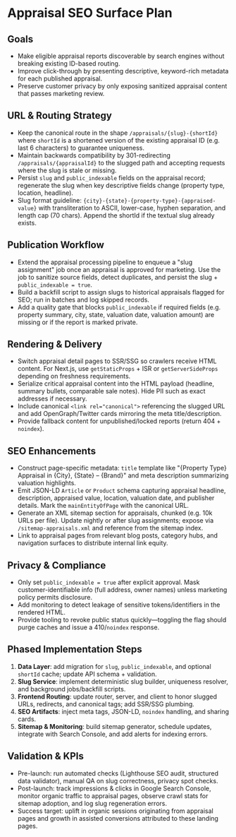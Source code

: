 # Appraisal SEO Surface Plan

## Goals
- Make eligible appraisal reports discoverable by search engines without breaking existing ID-based routing.
- Improve click-through by presenting descriptive, keyword-rich metadata for each published appraisal.
- Preserve customer privacy by only exposing sanitized appraisal content that passes marketing review.

## URL & Routing Strategy
- Keep the canonical route in the shape `/appraisals/{slug}-{shortId}` where `shortId` is a shortened version of the existing appraisal ID (e.g. last 6 characters) to guarantee uniqueness.
- Maintain backwards compatibility by 301-redirecting `/appraisals/{appraisalId}` to the slugged path and accepting requests where the slug is stale or missing.
- Persist `slug` and `public_indexable` fields on the appraisal record; regenerate the slug when key descriptive fields change (property type, location, headline).
- Slug format guideline: `{city}-{state}-{property-type}-{appraised-value}` with transliteration to ASCII, lower-case, hyphen separation, and length cap (70 chars). Append the shortId if the textual slug already exists.

## Publication Workflow
- Extend the appraisal processing pipeline to enqueue a "slug assignment" job once an appraisal is approved for marketing. Use the job to sanitize source fields, detect duplicates, and persist the slug + `public_indexable = true`.
- Build a backfill script to assign slugs to historical appraisals flagged for SEO; run in batches and log skipped records.
- Add a quality gate that blocks `public_indexable` if required fields (e.g. property summary, city, state, valuation date, valuation amount) are missing or if the report is marked private.

## Rendering & Delivery
- Switch appraisal detail pages to SSR/SSG so crawlers receive HTML content. For Next.js, use `getStaticProps` + ISR or `getServerSideProps` depending on freshness requirements.
- Serialize critical appraisal content into the HTML payload (headline, summary bullets, comparable sale notes). Hide PII such as exact addresses if necessary.
- Include canonical `<link rel="canonical">` referencing the slugged URL and add OpenGraph/Twitter cards mirroring the meta title/description.
- Provide fallback content for unpublished/locked reports (return 404 + `noindex`).

## SEO Enhancements
- Construct page-specific metadata: `title` template like "{Property Type} Appraisal in {City}, {State} – {Brand}" and meta description summarizing valuation highlights.
- Emit JSON-LD `Article` or `Product` schema capturing appraisal headline, description, appraised value, location, valuation date, and publisher details. Mark the `mainEntityOfPage` with the canonical URL.
- Generate an XML sitemap section for appraisals, chunked (e.g. 10k URLs per file). Update nightly or after slug assignments; expose via `/sitemap-appraisals.xml` and reference from the sitemap index.
- Link to appraisal pages from relevant blog posts, category hubs, and navigation surfaces to distribute internal link equity.

## Privacy & Compliance
- Only set `public_indexable = true` after explicit approval. Mask customer-identifiable info (full address, owner names) unless marketing policy permits disclosure.
- Add monitoring to detect leakage of sensitive tokens/identifiers in the rendered HTML.
- Provide tooling to revoke public status quickly—toggling the flag should purge caches and issue a 410/`noindex` response.

## Phased Implementation Steps
1. **Data Layer**: add migration for `slug`, `public_indexable`, and optional `shortId` cache; update API schema + validation.
2. **Slug Service**: implement deterministic slug builder, uniqueness resolver, and background jobs/backfill scripts.
3. **Frontend Routing**: update router, server, and client to honor slugged URLs, redirects, and canonical tags; add SSR/SSG plumbing.
4. **SEO Artifacts**: inject meta tags, JSON-LD, `noindex` handling, and sharing cards.
5. **Sitemap & Monitoring**: build sitemap generator, schedule updates, integrate with Search Console, and add alerts for indexing errors.

## Validation & KPIs
- Pre-launch: run automated checks (Lighthouse SEO audit, structured data validator), manual QA on slug correctness, privacy spot checks.
- Post-launch: track impressions & clicks in Google Search Console, monitor organic traffic to appraisal pages, observe crawl stats for sitemap adoption, and log slug regeneration errors.
- Success target: uplift in organic sessions originating from appraisal pages and growth in assisted conversions attributed to these landing pages.
